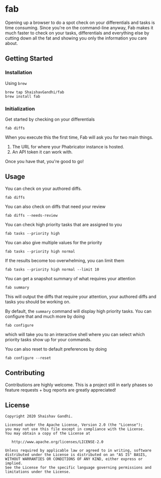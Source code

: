 # fab

Opening up a browser to do a spot check on your differentials and tasks is time consuming. Since you're on the command-line anyway, Fab makes it much faster to check on your tasks, differentials and everything else by cutting down all the fat and showing you only the information you care about. 

## Getting Started
### Installation
Using `brew`
```
brew tap ShaishavGandhi/fab
brew install fab
```

### Initialization
Get started by checking on your differentials
```
fab diffs
```
When you execute this the first time, Fab will ask you for two main things. 
1. The URL for where your Phabricator instance is hosted.
2. An API token it can work with. 

Once you have that, you're good to go!

## Usage

You can check on your authored diffs.
```
fab diffs
```
You can also check on diffs that need your review
```
fab diffs --needs-review
```

You can check high priority tasks that are assigned to you
```
fab tasks --priority high 
```
You can also give multiple values for the priority
```
fab tasks --priority high normal
```
If the results become too overwhelming, you can limit them
```
fab tasks --priority high normal --limit 10
```

You can get a snapshot summary of what requires your attention
```
fab summary
```
This will output the diffs that require your attention, your authored diffs and tasks you should be working on. 

By default, the `summary` command will display high priority tasks. You can configure that and much more by doing
```
fab configure
```
which will take you to an interactive shell where you can select which priority tasks show up for your commands. 

You can also reset to default preferences by doing
```
fab configure --reset
```

## Contributing

Contributions are highly welcome. This is a project still in early phases so feature requests + bug reports are greatly appreciated! 

## License

```
Copyright 2020 Shaishav Gandhi.

Licensed under the Apache License, Version 2.0 (the "License");
you may not use this file except in compliance with the License.
You may obtain a copy of the License at

   http://www.apache.org/licenses/LICENSE-2.0

Unless required by applicable law or agreed to in writing, software
distributed under the License is distributed on an "AS IS" BASIS,
WITHOUT WARRANTIES OR CONDITIONS OF ANY KIND, either express or implied.
See the License for the specific language governing permissions and
limitations under the License.
```
